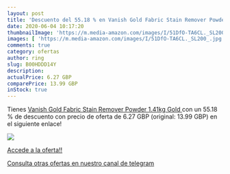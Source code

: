 ```yaml
---
layout: post
title: 'Descuento del 55.18 % en Vanish Gold Fabric Stain Remover Powder '
date: 2020-06-04 10:17:20
thumbnailImage: 'https://m.media-amazon.com/images/I/51DfO-TA6CL._SL200_.jpg'
images: [ 'https://m.media-amazon.com/images/I/51DfO-TA6CL._SL200_.jpg' ]
comments: true
category: ofertas
author: ring
slug: B00HDDD14Y
description:
actualPrice: 6.27 GBP
comparePrice: 13.99 GBP
inStock: true
---
```


Tienes [Vanish Gold Fabric Stain Remover Powder  1.41kg  Gold ](https://www.amazon.com/dp/B00HDDD14Y/?tag=redken08-20) con un 55.18 % de descuento con precio de oferta de 6.27 GBP (original: 13.99 GBP) en el siguiente enlace!

[![](https://m.media-amazon.com/images/I/51DfO-TA6CL._SL200_.jpg)](https://www.amazon.com/dp/B00HDDD14Y/?tag=redken08-20)

[Accede a la oferta!!](https://www.amazon.com/dp/B00HDDD14Y/?tag=redken08-20)

[Consulta otras ofertas en nuestro canal de telegram](https://t.me/s/ofertas25)
